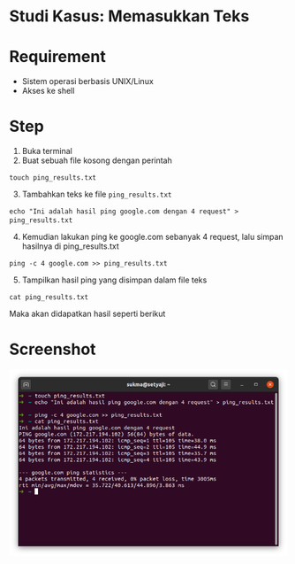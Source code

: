# Studi Kasus: Memasukkan Teks

# Requirement
- Sistem operasi berbasis UNIX/Linux
- Akses ke shell

# Step
1. Buka terminal
2. Buat sebuah file kosong dengan perintah
```shell
touch ping_results.txt
```
3. Tambahkan teks ke file `ping_results.txt`
```shell
echo "Ini adalah hasil ping google.com dengan 4 request" > ping_results.txt
```
4. Kemudian lakukan ping ke google.com sebanyak 4 request, lalu simpan hasilnya di ping_results.txt
```shell
ping -c 4 google.com >> ping_results.txt
```
5. Tampilkan hasil ping yang disimpan dalam file teks
```shell
cat ping_results.txt
```
Maka akan didapatkan hasil seperti berikut

# Screenshot
![Memasukkan teks](08.png)